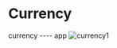 # Currency
currency  ----  app
![currency1](https://user-images.githubusercontent.com/101221304/160410008-8d61312d-43b1-446e-ad19-8049c1dcee37.png)
